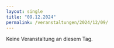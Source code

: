 ```yaml
---
layout: single
title: "09.12.2024"
permalink: /veranstaltungen/2024/12/09/
---
```


Keine Veranstaltung an diesem Tag.
